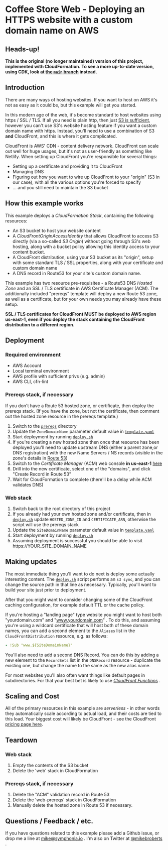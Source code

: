 # Coffee Store Web - Deploying an HTTPS website with a custom domain name on AWS

## Heads-up!

**This is the original (no longer maintained) version of this project, implemented with CloudFormation. To see a more up-to-date version, using CDK, look at [the `main` branch](https://github.com/symphoniacloud/coffee-store-web) instead.**

## Introduction

There are many ways of hosting websites. If you want to host on AWS it's not as easy as it could be, but this example
will get you started.

In this modern age of the web, it's become standard to host websites using https / SSL / TLS. If all you need is plain
http, then just [S3 is sufficient](https://docs.aws.amazon.com/AmazonS3/latest/userguide/WebsiteHosting.html), however
you can't use S3's website hosting feature if you want a custom domain name with https. Instead, you'll need to use a
combination of S3 **and** CloudFront, and this is where it gets complicated.

CloudFront is AWS' CDN - content delivery network. CloudFront can scale out well for huge usages, but it's not as
user-friendly as something like Netlify. When setting up CloudFront you're responsible for several things:

* Setting up a certificate and providing it to CloudFront
* Managing DNS
* Figuring out how you want to wire up CloudFront to your "origin" (S3 in our case), with all the various options you're
  forced to specify
* ... and you still need to maintain the S3 bucket

## How this example works

This example deploys a _CloudFormation Stack_, containing the following resources:

* An S3 bucket to host your website content
* A _CloudFrontOriginAccessIdentity_ that allows CloudFront to access S3 directly (via a so-called _S3 Origin_) without
  going through S3's web hosting, along with a bucket policy allowing this identity access to your content bucket.
* A CloudFront distribution, using your S3 bucket as its "origin", setup with some standard TLS / SSL properties, along
  with your certificate and custom domain name
* A DNS record in Route53 for your site's custom domain name.

This example has two resource pre-requisites - a Route53 DNS _Hosted Zone_ and an SSL / TLS certificate in AWS
Certificate Manager (ACM). The additionally included "prereqs" template will deploy a new Route 53 zone, as well as a
certificate, but for your own needs you may already have these setup.

**SSL / TLS certificates for CloudFront MUST be deployed to AWS region us-east-1, even if you deploy the stack
containing the CloudFront distribution to a different region.**

## Deployment

### Required environment

* AWS Account
* Local terminal environment
* AWS profile with sufficient privs (e.g. admin)
* AWS CLI, cfn-lint

### Prereqs stack, if necessary

If you don't have a Route 53 hosted zone, or certificate, then deploy the prereqs stack. (If you have the zone, but not
the certificate, then comment out the hosted zone resource in the prereqs template.)

1. Switch to the [`prereqs`](./prereqs) directory
1. Update the `ZoneDomainName` parameter default value in [`template.yaml`](./prereqs/template.yaml)
1. Start deployment by running [`deploy.sh`](./prereqs/deploy.sh)
1. If you're creating a new hosted zone then once that resource has been deployed you'll need to update
   upstream DNS (either a parent zone,or DNS registration) with the new Name Servers / NS records (visible in the zone's
   details in [Route 53](https://console.aws.amazon.com/route53/v2/home#Dashboard))
1. Switch to the _Certificate Manager_ (ACM) web console **in
   us-east-1** [here](https://console.aws.amazon.com/acm/home?region=us-east-1#/)
1. Drill into the new certificate, select one of the "domains", and click "Create Record in Route 53"
1. Wait for CloudFormation to complete (there'll be a delay while ACM validates DNS)

### Web stack

1. Switch back to the root directory of this project
1. If you already had your own hosted zone and/or certificate, then in [`deploy.sh`](./deploy.sh)
   update `HOSTED_ZONE_ID` and `CERTIFICATE_ARN`, otherwise the script will use the prereqs stack
1. Update the `SiteDomainName` parameter default value in [`template.yaml`](./template.yaml)
1. Start deployment by running [`deploy.sh`](./deploy.sh)
1. Assuming deployment is successful you should be able to visit https://YOUR_SITE_DOMAIN_NAME

## Making updates

The most immediate thing you'll want to do next is deploy some actually interesting content. The [`deploy.sh`](./deploy.sh)
script performs an `s3 sync`, and you can change the source path in that line as necessary. Typically, you'll want to build your site just prior
to deployment.

After that you might want to consider changing some of the CloudFront caching configuration, for example default TTL or the
cache policy.

If you're hosting a "landing page" type website you might want to host both "yourdomain.com" and "www.yourdomain.com" .
To do this, and assuming you're using a wildcard certificate that will host both of these domain names, you can add a
second element to the `Aliases` list in the `CloudFrontDistribution` resource, e.g. as follows:

```yaml
- !Sub "www.${SiteDomainName}"
```

You'll also need to add a second DNS Record. You can do this by adding a new element to the `RecordSets` list in the
`DNSRecord` resource - duplicate the existing one, but change the name to the same as the new alias name.

For most websites you'll also often want things like default pages in subdirectories. For that your best bet is likely
to use [_CloudFront Functions_](https://aws.amazon.com/blogs/aws/introducing-cloudfront-functions-run-your-code-at-the-edge-with-low-latency-at-any-scale/) .

## Scaling and Cost

All of the primary resources in this example are _serverless_ - in other words they automatically scale according to
actual load, and their costs are tied to this load. Your biggest cost will likely be CloudFront - see the CloudFront
[pricing page here](https://aws.amazon.com/cloudfront/pricing/).

## Teardown

### Web stack

1. Empty the contents of the S3 bucket
1. Delete the 'web' stack in CloudFormation

### Prereqs stack, if necessary

1. Delete the "ACM" validation record in Route 53
1. Delete the 'web-prereqs' stack in CloudFormation
1. Manually delete the hosted zone in Route 53 if necessary.

## Questions / Feedback / etc.

If you have questions related to this example please add a Github issue, or drop me a line
at [mike@symphonia.io](mailto:mike@symphonia.io) . I'm also on Twitter
at [@mikebroberts](https://twitter.com/mikebroberts) .
